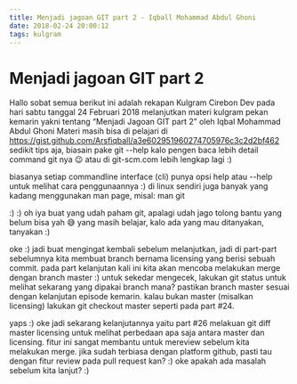 ```yaml
---
title: Menjadi jagoan GIT part 2 - Iqball Mohammad Abdul Ghoni
date: 2018-02-24 20:00:12
tags: kulgram
---
```


# Menjadi jagoan GIT part 2


Hallo sobat semua berikut ini adalah rekapan Kulgram Cirebon Dev pada hari sabtu tanggal 24 Februari 2018 melanjutkan materi kulgram pekan kemarin yakni tentang “Menjadi Jagoan GIT part 2” oleh Iqbal Mohammad Abdul Ghoni
Materi masih bisa di pelajari di https://gist.github.com/Arsfiqball/a3e602951960274705976c3c2d2bf462 
sedikit tips aja, biasain pake
git --help
kalo pengen baca lebih detail command git nya :wink:
atau di git-scm.com lebih lengkap lagi :)

biasanya setiap commandline interface (cli) punya opsi help atau --help untuk melihat cara penggunaannya :)
di linux sendiri juga banyak yang kadang menggunakan man page, misal:
man git

:) :)
oh iya buat yang udah paham git, apalagi udah jago tolong bantu yang belum bisa yah :sweat_smile:
yang masih belajar, kalo ada yang mau ditanyakan, tanyakan :)
 
oke :)
jadi buat mengingat kembali sebelum melanjutkan, jadi di part-part sebelumnya kita membuat branch bernama licensing yang berisi sebuah commit. pada part kelanjutan kali ini kita akan mencoba melakukan merge dengan branch master :)
untuk sekedar mengecek, lakukan
git status
untuk melihat sekarang yang dipakai branch mana? pastikan branch master sesuai dengan kelanjutan episode kemarin.
kalau bukan master (misalkan licensing) lakukan
git checkout master
seperti pada part #24.
 
yaps :)
oke jadi sekarang kelanjutannya yaitu part #26 melakuan
git diff master licensing
untuk melihat perbedaan apa saja antara master dan licensing. fitur ini sangat membantu untuk mereview sebelum kita melakukan merge. jika sudah terbiasa dengan platform github, pasti tau dengan fitur review pada pull request kan? :)
oke apakah ada masalah sebelum kita lanjut? :)
 



